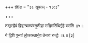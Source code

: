 +++
title = "३८ सूक्तम् - १३:३"

+++

तद्यस्यै॒वं वि॒द्वान्व्रात्य॑स्तृ॒तीयां॒ रात्रि॒मति॑थिर्गृ॒हे वस॑ति ॥५॥

ये दि॒वि पुन्या॑ लो॒कास्ताने॒व तेनाव॑ रुन्द्धे ॥६॥ [३]
